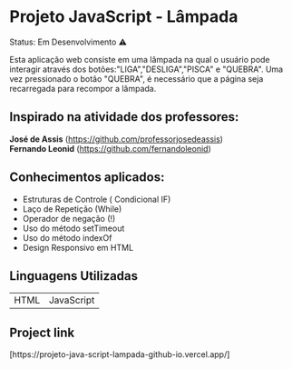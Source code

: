 <h1>Projeto JavaScript - Lâmpada</h1>

Status: Em Desenvolvimento ⚠️

Esta aplicação web consiste em uma lâmpada na qual o usuário pode interagir através dos botões:"LIGA","DESLIGA","PISCA" e "QUEBRA".
Uma vez pressionado o botão "QUEBRA", é necessário que a página seja recarregada para recompor a lâmpada.

<h2>Inspirado na atividade dos professores:</h2>

<strong>José de Assis</strong> (https://github.com/professorjosedeassis)<br>
<strong>Fernando Leonid</strong> (https://github.com/fernandoleonid)

<h2>Conhecimentos aplicados:</h2>

+ Estruturas de Controle ( Condicional IF)
+ Laço de Repetição (While)
+ Operador de negação (!)
+ Uso do método setTimeout
+ Uso do método indexOf
+ Design Responsivo em HTML

<h2>Linguagens Utilizadas</h2>
<table>
<tr>
<td>HTML</td>
<td>JavaScript</td>
</tr>
</table>

<h2>Project link</h2>
[https://projeto-java-script-lampada-github-io.vercel.app/]

